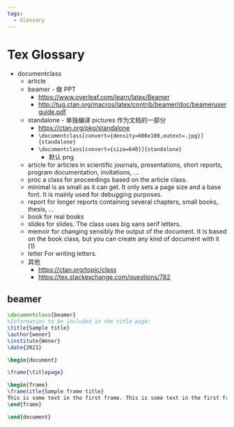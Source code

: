 ```yaml
---
tags:
  - Glossary
---
```


# Tex Glossary

- documentclass
  - article
  - beamer - 做 PPT
    - https://www.overleaf.com/learn/latex/Beamer
    - http://tug.ctan.org/macros/latex/contrib/beamer/doc/beameruserguide.pdf
  - standalone - 单独编译 pictures 作为文档的一部分
    - https://ctan.org/pkg/standalone
    - `\documentclass[convert={density=600x100,outext=.jpg}]{standalone}`
    - `\documentclass[convert={size=640}]{standalone}`
      - 默认 png
  - article for articles in scientific journals, presentations, short reports, program documentation, invitations, ...
  - proc a class for proceedings based on the article class.
  - minimal is as small as it can get. It only sets a page size and a base font. It is mainly used for debugging purposes.
  - report for longer reports containing several chapters, small books, thesis, ...
  - book for real books
  - slides for slides. The class uses big sans serif letters.
  - memoir for changing sensibly the output of the document. It is based on the book class, but you can create any kind of document with it (1)
  - letter For writing letters.
  - 其他
    - https://ctan.org/topic/class
    - https://tex.stackexchange.com/questions/782

## beamer

```tex
\documentclass{beamer}
%Information to be included in the title page:
\title{Sample title}
\author{wener}
\institute{Wener}
\date{2021}

\begin{document}

\frame{\titlepage}

\begin{frame}
\frametitle{Sample frame title}
This is some text in the first frame. This is some text in the first frame. This is some text in the first frame.
\end{frame}

\end{document}
```
